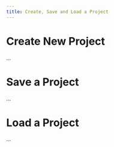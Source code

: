 ```yaml
---
title: Create, Save and Load a Project
---
```


# Create New Project
...

# Save a Project
...

# Load a Project
...
